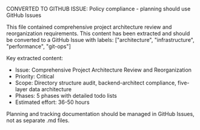 CONVERTED TO GITHUB ISSUE: Policy compliance - planning should use GitHub Issues

This file contained comprehensive project architecture review and reorganization requirements. This content has been extracted and should be converted to a GitHub Issue with labels: ["architecture", "infrastructure", "performance", "git-ops"]

Key extracted content:
- Issue: Comprehensive Project Architecture Review and Reorganization
- Priority: Critical
- Scope: Directory structure audit, backend-architect compliance, five-layer data architecture
- Phases: 5 phases with detailed todo lists
- Estimated effort: 36-50 hours

Planning and tracking documentation should be managed in GitHub Issues, not as separate .md files.